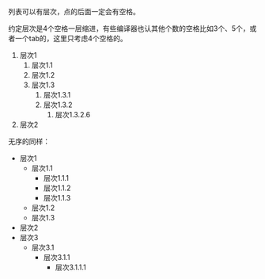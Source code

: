 列表可以有层次，点的后面一定会有空格。

约定层次是4个空格一层缩进，有些编译器也认其他个数的空格比如3个、5个，或者一个tab的，这里只考虑4个空格的。

1. 层次1
    1. 层次1.1
    2. 层次1.2
    3. 层次1.3
        1. 层次1.3.1
        2. 层次1.3.2
            1. 层次1.3.2.6
2. 层次2

无序的同样：

- 层次1
    - 层次1.1
        - 层次1.1.1
        - 层次1.1.2
        - 层次1.1.3
    - 层次1.2
    - 层次1.3
- 层次2
- 层次3
    - 层次3.1
        - 层次3.1.1
            - 层次3.1.1.1
